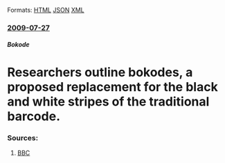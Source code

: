 
Formats: [HTML](/news/2009/07/27/researchers-outline-bokodes-a-proposed-replacement-for-the-black-and-white-stripes-of-the-traditional-barcode.html)  [JSON](/news/2009/07/27/researchers-outline-bokodes-a-proposed-replacement-for-the-black-and-white-stripes-of-the-traditional-barcode.json)  [XML](/news/2009/07/27/researchers-outline-bokodes-a-proposed-replacement-for-the-black-and-white-stripes-of-the-traditional-barcode.xml)  

### [2009-07-27](/news/2009/07/27/index.md)

##### Bokode
#  Researchers outline bokodes, a proposed replacement for the black and white stripes of the traditional barcode. 




### Sources:

1. [BBC](http://news.bbc.co.uk/2/hi/technology/8170027.stm)
